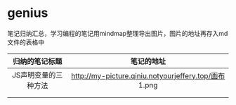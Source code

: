 # genius
笔记归纳汇总，学习编程的笔记用mindmap整理导出图片，图片的地址再存入md文件的表格中

|    归纳的笔记标题    |                      笔记的地址                       |
| :------------------: | :---------------------------------------------------: |
| JS声明变量的三种方法 | http://my-picture.qiniu.notyourjeffery.top/画布 1.png |
|                      |                                                       |
|                      |                                                       |

